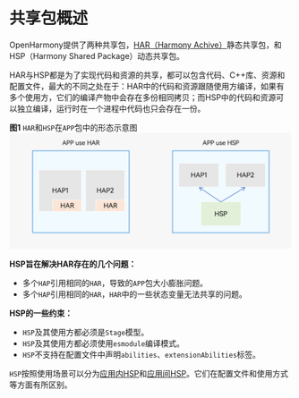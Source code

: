 # 共享包概述

OpenHarmony提供了两种共享包，[HAR（Harmony Achive）](har-package.md)静态共享包，和HSP（Harmony Shared Package）动态共享包。

HAR与HSP都是为了实现代码和资源的共享，都可以包含代码、C++库、资源和配置文件，最大的不同之处在于：HAR中的代码和资源跟随使用方编译，如果有多个使用方，它们的编译产物中会存在多份相同拷贝；而HSP中的代码和资源可以独立编译，运行时在一个进程中代码也只会存在一份。

**图1** `HAR`和`HSP`在`APP`包中的形态示意图
![in-app-hsp-har](figures/in-app-hsp-har.png)

**HSP旨在解决HAR存在的几个问题：**
- 多个`HAP`引用相同的`HAR`，导致的`APP`包大小膨胀问题。
- 多个`HAP`引用相同的`HAR`，`HAR`中的一些状态变量无法共享的问题。

**HSP的一些约束：**
- `HSP`及其使用方都必须是`Stage`模型。
- `HSP`及其使用方都必须使用`esmodule`编译模式。
- `HSP`不支持在配置文件中声明`abilities`、`extensionAbilities`标签。

`HSP`按照使用场景可以分为[应用内HSP](in-app-hsp.md)和[应用间HSP](cross-app-hsp.md)。它们在配置文件和使用方式等方面有所区别。